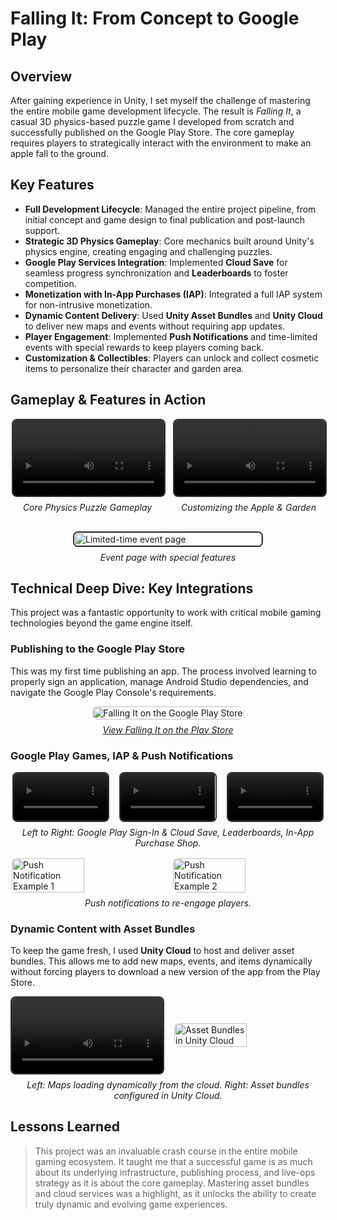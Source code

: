 # Falling It: From Concept to Google Play

## Overview
After gaining experience in Unity, I set myself the challenge of mastering the entire mobile game development lifecycle. The result is *Falling It*, a casual 3D physics-based puzzle game I developed from scratch and successfully published on the Google Play Store. The core gameplay requires players to strategically interact with the environment to make an apple fall to the ground.

## Key Features
- **Full Development Lifecycle**: Managed the entire project pipeline, from initial concept and game design to final publication and post-launch support.
- **Strategic 3D Physics Gameplay**: Core mechanics built around Unity's physics engine, creating engaging and challenging puzzles.
- **Google Play Services Integration**: Implemented **Cloud Save** for seamless progress synchronization and **Leaderboards** to foster competition.
- **Monetization with In-App Purchases (IAP)**: Integrated a full IAP system for non-intrusive monetization.
- **Dynamic Content Delivery**: Used **Unity Asset Bundles** and **Unity Cloud** to deliver new maps and events without requiring app updates.
- **Player Engagement**: Implemented **Push Notifications** and time-limited events with special rewards to keep players coming back.
- **Customization & Collectibles**: Players can unlock and collect cosmetic items to personalize their character and garden area.

## Gameplay & Features in Action

<!-- grid-2 -->
<div style="display: flex; gap: 16px; justify-content: center; align-items: flex-start;">
    <div style="width: 48%;">
        <video src="img/projects/fallingit/fit_gameplay.mp4" controls loop style="width: 100%; border-radius: 8px; border: 2px solid #333;"></video>
        <p style="text-align: center; font-style: italic; margin-top: 0.5rem;">Core Physics Puzzle Gameplay</p>
    </div>
    <div style="width: 48%;">
        <video src="img/projects/fallingit/fit_garden.mp4" controls loop style="width: 100%; border-radius: 8px; border: 2px solid #333;"></video>
        <p style="text-align: center; font-style: italic; margin-top: 0.5rem;">Customizing the Apple & Garden</p>
    </div>
</div>
<!-- end-grid -->

<div style="display: flex; justify-content: center; margin-top: 1rem;">
    <img src="img/projects/fallingit/fit_event.jpg" alt="Limited-time event page" style="max-width:300px; width: 100%; height: auto; border-radius: 8px; border: 2px solid #333;">
</div>
<p style="text-align: center; font-style: italic; margin-top: 0.5rem;">Event page with special features</p>

## Technical Deep Dive: Key Integrations

This project was a fantastic opportunity to work with critical mobile gaming technologies beyond the game engine itself.

### Publishing to the Google Play Store
This was my first time publishing an app. The process involved learning to properly sign an application, manage Android Studio dependencies, and navigate the Google Play Console's requirements.

<div style="display: flex; justify-content: center;">
    <a href="https://play.google.com/store/apps/details?id=com.ChaelPixCorp.FallingIt&hl=en" target="_blank">
        <img src="img/projects/fallingit/fit_playstore.png" alt="Falling It on the Google Play Store" style="max-width: 600px; width: 100%; border-radius: 8px;">
    </a>
</div>
<p style="text-align: center; font-style: italic; margin-top: 0.5rem;"><a href="https://play.google.com/store/apps/details?id=com.ChaelPixCorp.FallingIt&hl=en" target="_blank">View Falling It on the Play Store</a></p>

### Google Play Games, IAP & Push Notifications

<!-- grid-3 -->
<div style="display: flex; gap: 16px; justify-content: center;">
    <video src="img/projects/fallingit/fit_loading.mp4" controls loop style="width: 30%; border-radius: 8px; border: 2px solid #333;"></video>
    <video src="img/projects/fallingit/fit_leaderboard.mp4" controls loop style="width: 30%; border-radius: 8px; border: 2px solid #333;"></video>
    <video src="img/projects/fallingit/fit_shop.mp4" controls loop style="width: 30%; border-radius: 8px; border: 2px solid #333;"></video>
</div>
<!-- end-grid -->
<p style="text-align: center; font-style: italic; margin-top: 0.5rem;">Left to Right: Google Play Sign-In & Cloud Save, Leaderboards, In-App Purchase Shop.</p>

<!-- grid-2 -->
<div style="display: flex; gap: 16px; justify-content: center; margin-top: 1rem;">
    <img src="img/projects/fallingit/fit_notif1.jpg" alt="Push Notification Example 1" style="width: 48%; max-width: 250px; border-radius: 8px;">
    <img src="img/projects/fallingit/fit_notif2.jpg" alt="Push Notification Example 2" style="width: 48%; max-width: 250px; border-radius: 8px;">
</div>
<!-- end-grid -->
<p style="text-align: center; font-style: italic; margin-top: 0.5rem;">Push notifications to re-engage players.</p>

### Dynamic Content with Asset Bundles
To keep the game fresh, I used **Unity Cloud** to host and deliver asset bundles. This allows me to add new maps, events, and items dynamically without forcing players to download a new version of the app from the Play Store.

<!-- grid-2 -->
<div style="display: flex; gap: 16px; justify-content: center; align-items: center;">
    <video src="img/projects/fallingit/fit_maps.mp4" controls loop style="width: 48%; border-radius: 8px; border: 2px solid #333;"></video>
    <img src="img/projects/fallingit/fit_assetbundles.png" alt="Asset Bundles in Unity Cloud" style="width: 48%; border-radius: 8px;">
</div>
<!-- end-grid -->
<p style="text-align: center; font-style: italic; margin-top: 0.5rem;">Left: Maps loading dynamically from the cloud. Right: Asset bundles configured in Unity Cloud.</p>

## Lessons Learned
> This project was an invaluable crash course in the entire mobile gaming ecosystem. It taught me that a successful game is as much about its underlying infrastructure, publishing process, and live-ops strategy as it is about the core gameplay. Mastering asset bundles and cloud services was a highlight, as it unlocks the ability to create truly dynamic and evolving game experiences.